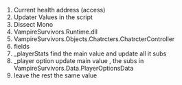 1. Current health address (access)
2. Updater Values in the script
3. Dissect Mono
4. VampireSurvivors.Runtime.dll
5. VampireSurvivors.Objects.Chatrcters.ChatrcterController
6. fields
7. _playerStats find the main value and update all it subs
8. _player option update main value , the subs in VampireSurvivors.Data.PlayerOptionsData
9. leave the rest the same value

